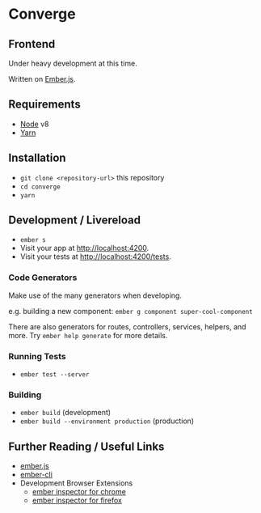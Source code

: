 # Converge
## Frontend

Under heavy development at this time.

Written on [Ember.js](https://www.emberjs.com/).

## Requirements
- [Node](https://nodejs.org/en/) v8
- [Yarn](https://yarnpkg.com/en/)

## Installation

* `git clone <repository-url>` this repository
* `cd converge`
* `yarn`

## Development / Livereload

* `ember s`
* Visit your app at [http://localhost:4200](http://localhost:4200).
* Visit your tests at [http://localhost:4200/tests](http://localhost:4200/tests).

### Code Generators

Make use of the many generators when developing.

e.g. building a new component: `ember g component super-cool-component`

There are also generators for routes, controllers, services, helpers, and more. Try `ember help generate` for more details.

### Running Tests

* `ember test --server`

### Building

* `ember build` (development)
* `ember build --environment production` (production)

## Further Reading / Useful Links

* [ember.js](https://emberjs.com/)
* [ember-cli](https://ember-cli.com/)
* Development Browser Extensions
  * [ember inspector for chrome](https://chrome.google.com/webstore/detail/ember-inspector/bmdblncegkenkacieihfhpjfppoconhi)
  * [ember inspector for firefox](https://addons.mozilla.org/en-US/firefox/addon/ember-inspector/)
